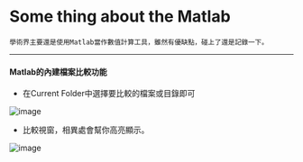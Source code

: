 # Some thing about the Matlab

`學術界主要還是使用Matlab當作數值計算工具，雖然有優缺點，碰上了還是記錄一下。`

* * *

#### Matlab的內建檔案比較功能

* 在Current Folder中選擇要比較的檔案或目錄即可

![image](https://user-images.githubusercontent.com/18000764/223026565-abb6ea48-6a02-4290-8228-b21c0391decb.png)


* 比較視窗，相異處會幫你高亮顯示。

![image](https://user-images.githubusercontent.com/18000764/223026837-46f5932d-2f73-4bc7-b82f-b7be1b1ef283.png)
